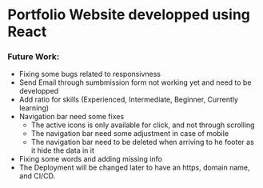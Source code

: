 # Portfolio Website developped using React

### Future Work:
- Fixing some bugs related to responsivness
- Send Email through sumbmission form not working yet and need to be developped
- Add ratio for skills (Experienced, Intermediate, Beginner, Currently learning)
- Navigation bar need some fixes 
    - The active icons is only available for click, and not through scrolling
    - The navigation bar need some adjustment in case of mobile
    - The navigation bar need to be deleted when arriving to he footer as it hide the data in it
- Fixing some words and adding missing info
- The Deployment will be changed later to have an https, domain name, and CI/CD.
